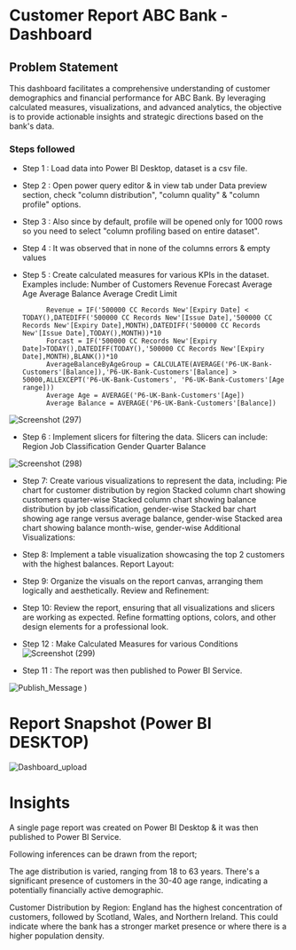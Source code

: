 # Customer Report ABC Bank -Dashboard

## Problem Statement

This dashboard facilitates a comprehensive understanding of customer demographics and financial performance for ABC Bank. By leveraging calculated measures, visualizations, and advanced analytics, the objective is to provide actionable insights and strategic directions based on the bank's data.


### Steps followed 
- Step 1 : Load data into Power BI Desktop, dataset is a csv file.
- Step 2 : Open power query editor & in view tab under Data preview section, check "column distribution", "column quality" & "column profile" options.
- Step 3 : Also since by default, profile will be opened only for 1000 rows so you need to select "column profiling based on entire dataset".
- Step 4 : It was observed that in none of the columns errors & empty values
- Step 5 : Create calculated measures for various KPIs in the dataset. Examples include:
Number of Customers
Revenue
Forecast
Average Age
Average Balance
Average Credit Limit

            Revenue = IF('500000 CC Records New'[Expiry Date] < TODAY(),DATEDIFF('500000 CC Records New'[Issue Date],'500000 CC Records New'[Expiry Date],MONTH),DATEDIFF('500000 CC Records New'[Issue Date],TODAY(),MONTH))*10
            Forcast = IF('500000 CC Records New'[Expiry Date]>TODAY(),DATEDIFF(TODAY(),'500000 CC Records New'[Expiry Date],MONTH),BLANK())*10
            AverageBalanceByAgeGroup = CALCULATE(AVERAGE('P6-UK-Bank-Customers'[Balance]),'P6-UK-Bank-Customers'[Balance] > 50000,ALLEXCEPT('P6-UK-Bank-Customers', 'P6-UK-Bank-Customers'[Age  range]))
            Average Age = AVERAGE('P6-UK-Bank-Customers'[Age])
            Average Balance = AVERAGE('P6-UK-Bank-Customers'[Balance])

![Screenshot (297)](https://github.com/ajay9359/Project-2/assets/153490133/9643ac55-de4f-4711-96bf-a40197976cd5)

- Step 6 : Implement slicers for filtering the data. Slicers can include:
Region
Job Classification
Gender
Quarter
Balance

![Screenshot (298)](https://github.com/ajay9359/Project-2/assets/153490133/5a8f5e05-374e-4ec7-9c0e-94e6925e396c)

- Step 7: Create various visualizations to represent the data, including:
Pie chart for customer distribution by region
Stacked column chart showing customers quarter-wise
Stacked column chart showing balance distribution by job classification, gender-wise
Stacked bar chart showing age range versus average balance, gender-wise
Stacked area chart showing balance month-wise, gender-wise
Additional Visualizations:

- Step 8: Implement a table visualization showcasing the top 2 customers with the highest balances.
Report Layout:
- Step 9: Organize the visuals on the report canvas, arranging them logically and aesthetically.
Review and Refinement:
- Step 10: Review the report, ensuring that all visualizations and slicers are working as expected.
Refine formatting options, colors, and other design elements for a professional look.
- Step 12 : Make Calculated Measures for various Conditions
![Screenshot (299)](https://github.com/ajay9359/Project-2/assets/153490133/8662a08f-3fae-40a4-8ac0-e62be80c3654)

- Step 11 : The report was then published to Power BI Service.
 
 
![Publish_Message](https://github.com/ajay9359/Project-2/assets/153490133/9a1b2c79-036f-4a00-9c30-987ffa1a9480)
)



 
 # Report Snapshot (Power BI DESKTOP)

 
![Dashboard_upload](https://github.com/ajay9359/Project-2/assets/153490133/202dbdad-07d0-4cfb-b9b0-5bdf6db2acd0)


# Insights

A single page report was created on Power BI Desktop & it was then published to Power BI Service.

Following inferences can be drawn from the report;

The age distribution is varied, ranging from 18 to 63 years.
There's a significant presence of customers in the 30-40 age range, indicating a potentially financially active demographic.

Customer Distribution by Region:
England has the highest concentration of customers, followed by Scotland, Wales, and Northern Ireland.
This could indicate where the bank has a stronger market presence or where there is a higher population density.
